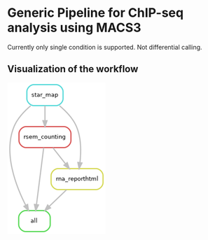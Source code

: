# Generic Pipeline for ChIP-seq analysis using MACS3

Currently only single condition is supported. Not differential calling.

## Visualization of the workflow

![DAG of the pipeline](./dag.png)
